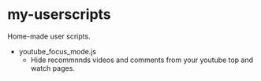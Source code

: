 # my-userscripts
Home-made user scripts.

- youtube_focus_mode.js
  - Hide recommnnds videos and comments from your youtube top and watch pages.
